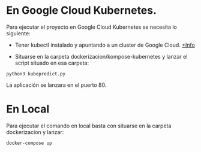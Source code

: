 # En Google Cloud Kubernetes.
Para ejecutar el proyecto en Google Cloud Kubernetes se necesita lo siguiente:
- Tener kubectl instalado y apuntando a un cluster de Google Cloud. [+Info](https://cloud.google.com/kubernetes-engine/docs/how-to/cluster-access-for-kubectl?hl=es-419)

- Situarse en la carpeta dockerizacion/kompose-kubernetes y lanzar el script situado en esa carpeta:

`python3 kubepredict.py`       

La aplicación se lanzara en el puerto 80.

# En Local
Para ejecutar el comando en local basta con situarse en la carpeta dockerizacion y lanzar:

`docker-compose up`
